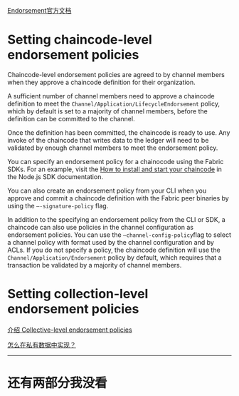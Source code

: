 [Endorsement官方文档](https://hyperledger-fabric.readthedocs.io/zh_CN/release-2.0/endorsement-policies.html#)

# Setting chaincode-level endorsement policies

Chaincode-level endorsement policies are agreed to by channel members when they approve a chaincode definition for their organization. 

A sufficient number of channel members need to approve a chaincode definition to meet the `Channel/Application/LifecycleEndorsement` policy, which by default is set to a majority of channel members, before the definition can be committed to the channel. 

Once the definition has been committed, the chaincode is ready to use. Any invoke of the chaincode that writes data to the ledger will need to be validated by enough channel members to meet the endorsement policy.

You can specify an endorsement policy for a chainocode using the Fabric SDKs. For an example, visit the [How to install and start your chaincode](https://hyperledger.github.io/fabric-sdk-node/master/tutorial-chaincode-lifecycle.html) in the Node.js SDK documentation. 

You can also create an endorsement policy from your CLI when you approve and commit a chaincode definition with the Fabric peer binaries by using the `—-signature-policy` flag.

In addition to the specifying an endorsement policy from the CLI or SDK, a chaincode can also use policies in the channel configuration as endorsement policies. You can use the `–channel-config-policy`flag to select a channel policy with format used by the channel configuration and by ACLs. If you do not specify a policy, the chaincode definition will use the `Channel/Application/Endorsement` policy by default, which requires that a transaction be validated by a majority of channel members. 

# Setting collection-level endorsement policies

[介绍 Collective-level endorsement policies](https://hyperledger-fabric.readthedocs.io/zh_CN/release-2.0/endorsement-policies.html#)

[怎么在私有数据中实现？](https://hyperledger-fabric.readthedocs.io/zh_CN/release-2.0/private-data-arch.html)



---

# 还有两部分我没看